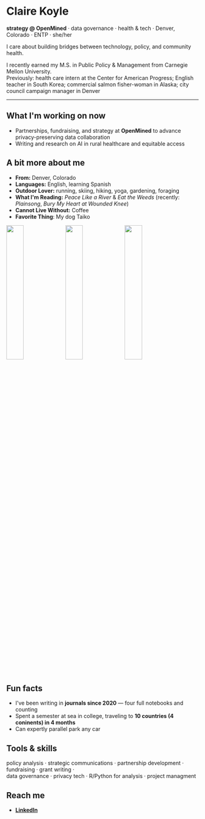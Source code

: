 # Claire Koyle



**strategy @ OpenMined** · data governance · health & tech · 
Denver, Colorado · ENTP · she/her

I care about building bridges between technology, policy, and community health. 

I recently earned my M.S. in Public Policy & Management from Carnegie Mellon University.  
Previously: health care intern at the Center for American Progress; English teacher in South Korea; commercial salmon fisher-woman in Alaska; city council campaign manager in Denver

---

## What I'm working on now
- Partnerships, fundraising, and strategy at **OpenMined** to advance privacy-preserving data collaboration  
- Writing and research on AI in rural healthcare and equitable access

## A bit more about me
- **From:** Denver, Colorado  
- **Languages:** English, learning Spanish  
- **Outdoor Lover:** running, skiing, hiking, yoga, gardening, foraging  
- **What I'm Reading:** *Peace Like a River* & *Eat the Weeds* (recently: *Plainsong*, *Bury My Heart at Wounded Knee*)
- **Cannot Live Without:** Coffee
- **Favorite Thing**: My dog Taiko

<p float="left">
  <img src="https://github.com/user-attachments/assets/e5e1791e-b558-49c3-812d-2acdcc4025be" width="30%" />
  <img src="https://github.com/user-attachments/assets/2c9f0c35-6138-42c7-8969-0c1c61fdf9c5" width="30%" />
  <img src="https://github.com/user-attachments/assets/602a4cd1-590a-4501-aabd-a94b8b10d5ab" width="30%" />
</p>

## Fun facts
- I've been writing in **journals since 2020** — four full notebooks and counting
- Spent a semester at sea in college, traveling to **10 countries (4 coninents) in 4 months**
- Can expertly parallel park any car

## Tools & skills
policy analysis · strategic communications · partnership development · fundraising · grant writing ·   
data governance · privacy tech · R/Python for analysis · project managment 

## Reach me
- **[LinkedIn](https://www.linkedin.com/in/claire-koyle/)**   
